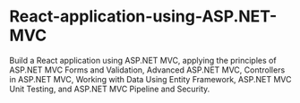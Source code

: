 # React-application-using-ASP.NET-MVC
Build a React application using ASP.NET MVC, applying the principles of ASP.NET MVC Forms and Validation, Advanced ASP.NET MVC, Controllers in ASP.NET MVC, Working with Data Using Entity Framework, ASP.NET MVC Unit Testing, and ASP.NET MVC Pipeline and Security.
